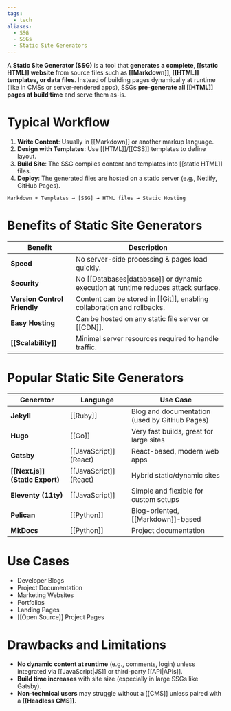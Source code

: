 ```yaml
---
tags:
  - tech
aliases:
  - SSG
  - SSGs
  - Static Site Generators
---
```

A **Static Site Generator (SSG)** is a tool that **generates a complete, [[static HTML]] website** from source files such as **[[Markdown]], [[HTML]] templates, or data files**.
Instead of building pages dynamically at runtime (like in CMSs or server-rendered apps), SSGs **pre-generate all [[HTML]] pages at build time** and serve them as-is.

# Typical Workflow
1. **Write Content**: Usually in [[Markdown]] or another markup language.
2. **Design with Templates**: Use [[HTML]]/[[CSS]] templates to define layout.
3. **Build Site**: The SSG compiles content and templates into [[static HTML]] files.
4. **Deploy**: The generated files are hosted on a static server (e.g., Netlify, GitHub Pages).
```text
Markdown + Templates → [SSG] → HTML files → Static Hosting
```
# Benefits of Static Site Generators
| Benefit                      | Description                                                                        |
| ---------------------------- | ---------------------------------------------------------------------------------- |
| **Speed**                    | No server-side processing & pages load quickly.                                    |
| **Security**                 | No [[Databases\|database]] or dynamic execution at runtime reduces attack surface. |
| **Version Control Friendly** | Content can be stored in [[Git]], enabling collaboration and rollbacks.            |
| **Easy Hosting**             | Can be hosted on any static file server or [[CDN]].                                |
| **[[Scalability]]**          | Minimal server resources required to handle traffic.                               |
# Popular Static Site Generators
| Generator                       | Language               | Use Case                                      |
| ------------------------------- | ---------------------- | --------------------------------------------- |
| **Jekyll**                      | [[Ruby]]               | Blog and documentation (used by GitHub Pages) |
| **Hugo**                        | [[Go]]                 | Very fast builds, great for large sites       |
| **Gatsby**                      | [[JavaScript]] (React) | React-based, modern web apps                  |
| **[[Next.js]] (Static Export)** | [[JavaScript]] (React) | Hybrid static/dynamic sites                   |
| **Eleventy (11ty)**             | [[JavaScript]]         | Simple and flexible for custom setups         |
| **Pelican**                     | [[Python]]             | Blog-oriented, [[Markdown]]-based             |
| **MkDocs**                      | [[Python]]             | Project documentation                         |
# Use Cases
- Developer Blogs
- Project Documentation
- Marketing Websites
- Portfolios
- Landing Pages
- [[Open Source]] Project Pages
# Drawbacks and Limitations
- **No dynamic content at runtime** (e.g., comments, login) unless integrated via [[JavaScript|JS]] or third-party [[API|APIs]].
- **Build time increases** with site size (especially in large SSGs like Gatsby).
- **Non-technical users** may struggle without a [[CMS]] unless paired with a **[[Headless CMS]]**.
